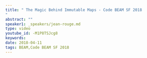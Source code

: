 ```yaml
---
title: " The Magic Behind Immutable Maps - Code BEAM SF 2018
"
abstract: ""
speaker1: _speakers/jean-rouge.md
type: video
youtube_id: -M1P8TSJcg8
keywords: 
date: 2018-04-11
tags: BEAM,Code BEAM SF 2018
---
```


